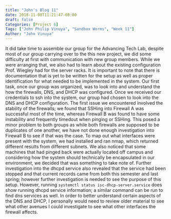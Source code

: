 ```yaml
---
title: "John's Blog 11"
date: 2018-11-08T11:21:47-08:00
draft: false
Categories: [Project 6]
Tags: ["John Philip Vinuya", "Sandbox Worms", "Week 11"]
Author: "John Vinuya"
---
```

It did take time to assemble our group for the Advancing Tech Lab, despite most of our group carrying over to the this new project, we did some difficulty at first with communication with new group members. While we were arranging that, we also had to learn about the existing configuration Prof. Wiegley had for the server racks. It is important to note that there is documentation that is yet to be written for the setup as well as proper identification for what needed to be implemented in the system. 
Our first task, once our group was organized, was to look into and understand the how the firewalls, DNS, and DHCP was configured. Once we received our credentials to ssh into the system, our group had chosen to look into the DNS and DHCP configuration. The first issue we encountered involved the stability of the firewalls; we found that SSHing into Firewall A was successful most of the time, whereas Firewall B was found to have some instability and frequently timedout when pinging or SSHing. This posed a minor problem to both groups as while both firewalls are supposed to be duplicates of one another, we have not done enough investigation into Firewall B to see if that was the case. 
To map out what interfaces were present with the system, we had installed and ran nmap, which returned different results from different subnets. We also noticed that some machines that had pinged back were actually located off campus and considering how the system should technically be encapsulated in our environment, we decided that was something to take note of.
Further investigation into the dhcpd service also revealed that the service had been stopped and that current records came from both this semester and last spring; however further investigation is needed to see the purpose of this setup. However, running `systemctl status isc-dhcp-server.service` does show running dhcpd service information; a similar command can be run to find dns services as well.
In order to better understand certain aspects of the DNS and DHCP, I personally would need to review older material to see what other avenues I could investigate to see what other interfaces the firewall affects.